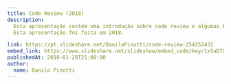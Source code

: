 ```yaml
---
title: Code Review (2018)
description:
  Esta apresentação contém uma introdução sobre code review e algumas boas práticas de código.
  Esta apresentação foi feita em 2018.

link: https://pt.slideshare.net/DaniloPinotti/code-review-254152431
embed_link: https://www.slideshare.net/slideshow/embed_code/key/1xSaD7Xddj9n0a
publishedAt: 2018-01-28T21:00:00
author:
  name: Danilo Pinotti
---
```


